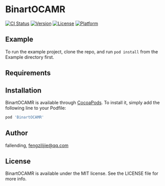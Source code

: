 # BinartOCAMR

[![CI Status](https://img.shields.io/travis/fallending/BinartOCAMR.svg?style=flat)](https://travis-ci.org/fallending/BinartOCAMR)
[![Version](https://img.shields.io/cocoapods/v/BinartOCAMR.svg?style=flat)](https://cocoapods.org/pods/BinartOCAMR)
[![License](https://img.shields.io/cocoapods/l/BinartOCAMR.svg?style=flat)](https://cocoapods.org/pods/BinartOCAMR)
[![Platform](https://img.shields.io/cocoapods/p/BinartOCAMR.svg?style=flat)](https://cocoapods.org/pods/BinartOCAMR)

## Example

To run the example project, clone the repo, and run `pod install` from the Example directory first.

## Requirements

## Installation

BinartOCAMR is available through [CocoaPods](https://cocoapods.org). To install
it, simply add the following line to your Podfile:

```ruby
pod 'BinartOCAMR'
```

## Author

fallending, fengzilijie@qq.com

## License

BinartOCAMR is available under the MIT license. See the LICENSE file for more info.
